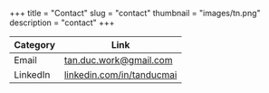 +++
title = "Contact"
slug = "contact"
thumbnail = "images/tn.png"
description = "contact"
+++

| Category | Link                                                                |
| ---      | ---                                                                 |
| Email    | tan.duc.work@gmail.com                                              |
| LinkedIn | [linkedin.com/in/tanducmai](https://www.linkedin.com/in/tanducmai/) |
